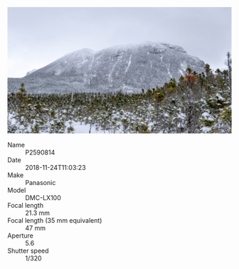 [![P2590814](/photos/hd/P2590814.jpg)](/photos/full/P2590814.jpg?raw=true)

<dl>
  <dt>Name</dt>
  <dd>P2590814</dd>
  <dt>Date</dt>
  <dd>2018-11-24T11:03:23</dd>
  <dt>Make</dt>
  <dd>Panasonic</dd>
  <dt>Model</dt>
  <dd>DMC-LX100</dd>
  <dt>Focal length</dt>
  <dd>21.3 mm</dd>
  <dt>Focal length (35 mm equivalent)</dt>
  <dd>47 mm</dd>
  <dt>Aperture</dt>
  <dd>5.6</dd>
  <dt>Shutter speed</dt>
  <dd>1/320</dd>
</dl>
